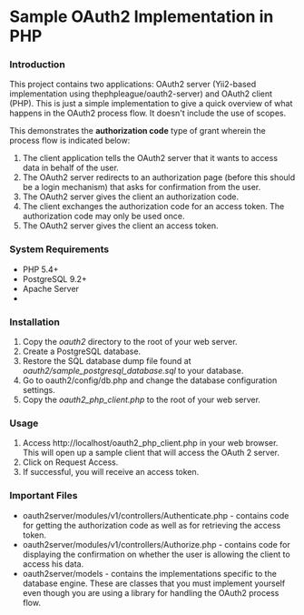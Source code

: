 # Sample OAuth2 Implementation in PHP

### Introduction
This project contains two applications: OAuth2 server (Yii2-based implementation using thephpleague/oauth2-server) and OAuth2
client (PHP). This is just a simple implementation to give a quick overview of what happens in the OAuth2 process flow. It doesn't
include the use of scopes.

This demonstrates the **authorization code** type of grant wherein the process flow is indicated below:

1. The client application tells the OAuth2 server that it wants to access data in behalf of the user.
2. The OAuth2 server redirects to an authorization page (before this should be a login mechanism) that asks for confirmation from the user.
3. The OAuth2 server gives the client an authorization code.
4. The client exchanges the authorization code for an access token. The authorization code may only be used once.
5. The OAuth2 server gives the client an access token.

### System Requirements

* PHP 5.4+
* PostgreSQL 9.2+
* Apache Server
* 
### Installation
1. Copy the *oauth2* directory to the root of your web server.
2. Create a PostgreSQL database.
3. Restore the SQL database dump file found at *oauth2/sample_postgresql_database.sql* to your database.
4. Go to oauth2/config/db.php and change the database configuration settings.
5. Copy the *oauth2_php_client.php* to the root of your web server.

### Usage
1. Access http://localhost/oauth2_php_client.php in your web browser. This will open up a sample client that will access the OAuth 2 server.
2. Click on Request Access.
3. If successful, you will receive an access token.

### Important Files
+ oauth2server/modules/v1/controllers/Authenticate.php - contains code for getting the authorization code as well as for retrieving the access token.
+ oauth2server/modules/v1/controllers/Authorize.php - contains code for displaying the confirmation on whether the user is allowing the client to access his data.
+ oauth2server/models - contains the implementations specific to the database engine. These are classes that you must implement yourself even though you are using a library for handling the OAuth2 process flow.
